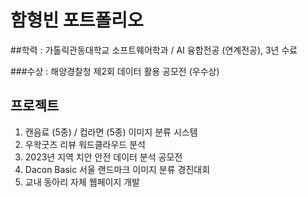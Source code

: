 # 함형빈 포트폴리오

##학력 : 가톨릭관동대학교 소프트웨어학과 / AI 융합전공 (연계전공), 3년 수료

###수상 : 해양경찰청 제2회 데이터 활용 공모전 (우수상)

## 프로젝트
1. 캔음료 (5종) / 컵라면 (5종) 이미지 분류 시스템
2. 우왁굿즈 리뷰 워드클라우드 분석
3. 2023년 지역 치안 안전 데이터 분석 공모전
4. Dacon Basic 서울 랜드마크 이미지 분류 경진대회
5. 교내 동아리 자체 웹페이지 개발
